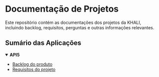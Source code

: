 # Documentação de Projetos

Este repositório contém as documentações dos projetos da KHALI, incluindo backlog, requisitos, perguntas e outras informações relevantes.

## Sumário das Aplicações

<details open>
  <summary><strong>API5</strong></summary>

- [Backlog do produto](./product-backlog.md)
- [Requisitos do projeto](./project-requirements.md)
<!-- - [Perguntas ao cliente](./api5/customer-questionnaire.md)
- [Documentação do banco de dados](./api5/bd_documentation.pdf)
- [Testes de Integração](./api5/integration-tests.md)
- [Pipelines](./api5/ci-documentation.md)
- [Deploy](./api5/deploy.md) -->

</details>

